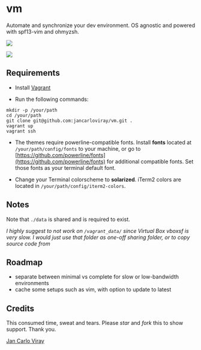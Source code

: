 # vm

Automate and synchronize your dev environment. OS agnostic and powered with spf13-vim and ohmyzsh.

![](https://raw.githubusercontent.com/jancarloviray/vm/master/img-cli.png)

![](https://raw.githubusercontent.com/jancarloviray/vm/master/img-vim.png)

## Requirements

- Install [Vagrant](https://www.vagrantup.com/)

- Run the following commands:

```shell
mkdir -p /your/path
cd /your/path
git clone git@github.com:jancarloviray/vm.git .
vagrant up
vagrant ssh
```

- The themes require powerline-compatible fonts. Install **fonts** located at `/your/path/config/fonts` to your machine, or go to [https://github.com/powerline/fonts](https://github.com/powerline/fonts) for additional compatible fonts. Set those fonts as your terminal default font.

- Change your Terminal colorscheme to **solarized**. iTerm2 colors are located in `/your/path/config/iterm2-colors`.

## Notes

Note that `./data` is shared and is required to exist. 

*I highly suggest to not work on `/vagrant_data/` since Virtual Box vboxsf is very slow. I would just use that folder as one-off sharing folder, or to copy source code from*

## Roadmap

- separate between minimal vs complete for slow or low-bandwidth environments
- cache some setups such as vim, with option to update to latest

## Credits

This consumed time, sweat and tears. Please *star* and *fork* this to show support. Thank you.

[Jan Carlo Viray](http://www.jancarloviray.com)